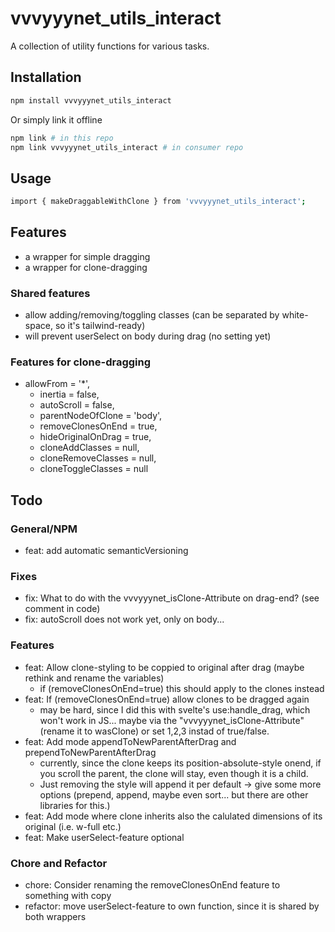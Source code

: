 # vvvyyynet_utils_interact

A collection of utility functions for various tasks.

## Installation

```bash
npm install vvvyyynet_utils_interact
```
Or simply link it offline

```bash
npm link # in this repo
npm link vvvyyynet_utils_interact # in consumer repo
```

## Usage

```bash
import { makeDraggableWithClone } from 'vvvyyynet_utils_interact';
```

## Features
- a wrapper for simple dragging
- a wrapper for clone-dragging

### Shared features
- allow adding/removing/toggling classes (can be separated by white-space, so it's tailwind-ready)
- will prevent userSelect on body during drag (no setting yet)

### Features for clone-dragging
  - allowFrom = '*',
	-	inertia = false,
	-	autoScroll = false,
	-	parentNodeOfClone = 'body',
	-	removeClonesOnEnd = true,
	-	hideOriginalOnDrag = true,
	-	cloneAddClasses = null,
	-	cloneRemoveClasses = null,
	-	cloneToggleClasses = null

## Todo
### General/NPM
- feat: add automatic semanticVersioning

### Fixes
- fix: What to do with the vvvyyynet_isClone-Attribute on drag-end? (see comment in code)
- fix: autoScroll does not work yet, only on body...

### Features
- feat: Allow clone-styling to be coppied to original after drag (maybe rethink and rename the variables)
  - if (removeClonesOnEnd=true) this should apply to the clones instead
- feat: If (removeClonesOnEnd=true) allow clones to be dragged again
  - may be hard, since I did this with svelte's use:handle_drag, which won't work in JS... maybe via the "vvvyyynet_isClone-Attribute" (rename it to wasClone) or set 1,2,3 instad of true/false.
- feat: Add mode appendToNewParentAfterDrag and prependToNewParentAfterDrag
	- currently, since the clone keeps its position-absolute-style onend, if you scroll the parent, the clone will stay, even though it is a child. 
	- Just removing the style will append it per default -> give some more options (prepend, append, maybe even sort... but there are other libraries for this.)
- feat: Add mode where clone inherits also the calulated dimensions of its original (i.e. w-full etc.)
- feat: Make userSelect-feature optional

### Chore and Refactor
- chore: Consider renaming the removeClonesOnEnd feature to something with copy
- refactor: move userSelect-feature to own function, since it is shared by both wrappers